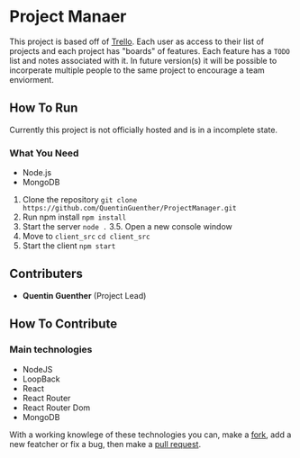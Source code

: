 # Project Manaer

This project is based off of [Trello](https://trello.com/).
Each user as access to their list of projects and each project has "boards" of features. Each feature has a ``TODO`` list and notes associated with it.
In future version(s) it will be possible to incorperate multiple people to the same project to encourage a team enviorment.

## How To Run

Currently this project is not officially hosted and is in a incomplete state.

### What You Need
* Node.js
* MongoDB

1. Clone the repository
``git clone https://github.com/QuentinGuenther/ProjectManager.git``
2. Run npm install
``npm install``
3. Start the server
``node .``
3.5. Open a new console window 
4. Move to ``client_src``
``cd client_src``
5. Start the client
``npm start``

## Contributers
* **Quentin Guenther** (Project Lead)

## How To Contribute

### Main technologies
* NodeJS
* LoopBack
* React
* React Router
* React Router Dom
* MongoDB 

With a working knowlege of these technologies you can, make a [fork](https://help.github.com/articles/fork-a-repo/), add a new featcher or fix a bug, then make a [pull request](https://help.github.com/articles/about-pull-requests/).